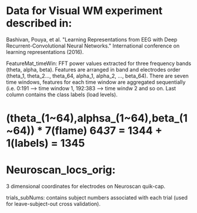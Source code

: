 # Data for Visual WM experiment described in:
Bashivan, Pouya, et al. "Learning Representations from EEG with Deep Recurrent-Convolutional Neural Networks." International conference on learning representations (2016).

FeatureMat_timeWin:
FFT power values extracted for three frequency bands (theta, alpha, beta). Features are arranged in band and electrodes order (theta_1, theta_2..., theta_64, alpha_1, alpha_2, ..., beta_64). There are seven time windows, features for each time window are aggregated sequentially (i.e. 0:191 --> time window 1, 192:383 --> time windw 2 and so on. Last column contains the class labels (load levels).
# (theta_(1~64),alphsa_(1~64),beta_(1~64)) * 7(flame)  64*3*7 = 1344 + 1(labels) = 1345


# Neuroscan_locs_orig:
3 dimensional coordinates for electrodes on Neuroscan quik-cap.

trials_subNums:
contains subject numbers associated with each trial (used for leave-subject-out cross validation).